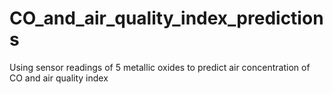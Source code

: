 # CO_and_air_quality_index_predictions
Using sensor readings of 5 metallic  oxides to predict air concentration of CO and air quality index
